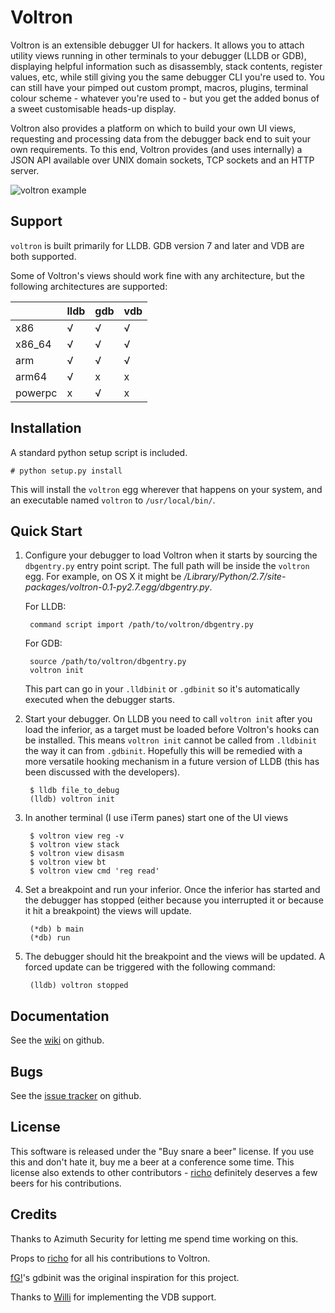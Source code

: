 Voltron
=======

Voltron is an extensible debugger UI for hackers. It allows you to attach utility views running in other terminals to your debugger (LLDB or GDB), displaying helpful information such as disassembly, stack contents, register values, etc, while still giving you the same debugger CLI you're used to. You can still have your pimped out custom prompt, macros, plugins, terminal colour scheme - whatever you're used to - but you get the added bonus of a sweet customisable heads-up display.

Voltron also provides a platform on which to build your own UI views, requesting and processing data from the debugger back end to suit your own requirements. To this end, Voltron provides (and uses internally) a JSON API available over UNIX domain sockets, TCP sockets and an HTTP server.

![voltron example](http://i.imgur.com/niDtVjN.png)

Support
-------

`voltron` is built primarily for LLDB. GDB version 7 and later and VDB are both supported.

Some of Voltron's views should work fine with any architecture, but the following architectures are supported:

|         | lldb | gdb | vdb |
|---------|------|-----|-----|
| x86     | √    | √   | √   |
| x86_64  | √    | √   | √   |
| arm     | √    | √   | √   |
| arm64   | √    | x   | x   |
| powerpc | x    | √   | x   |

Installation
------------

A standard python setup script is included.

    # python setup.py install

This will install the `voltron` egg wherever that happens on your system, and an executable named `voltron` to `/usr/local/bin/`.

Quick Start
-----------

1. Configure your debugger to load Voltron when it starts by sourcing the `dbgentry.py` entry point script. The full path will be inside the `voltron` egg. For example, on OS X it might be */Library/Python/2.7/site-packages/voltron-0.1-py2.7.egg/dbgentry.py*.

    For LLDB:

        command script import /path/to/voltron/dbgentry.py

    For GDB:

        source /path/to/voltron/dbgentry.py
        voltron init

    This part can go in your `.lldbinit` or `.gdbinit` so it's automatically executed when the debugger starts.

2. Start your debugger. On LLDB you need to call `voltron init` after you load the inferior, as a target must be loaded before Voltron's hooks can be installed. This means `voltron init` cannot be called from `.lldbinit` the way it can from `.gdbinit`. Hopefully this will be remedied with a more versatile hooking mechanism in a future version of LLDB (this has been discussed with the developers).

        $ lldb file_to_debug
        (lldb) voltron init

3. In another terminal (I use iTerm panes) start one of the UI views

        $ voltron view reg -v
        $ voltron view stack
        $ voltron view disasm
        $ voltron view bt
        $ voltron view cmd 'reg read'

4. Set a breakpoint and run your inferior. Once the inferior has started and the debugger has stopped (either because you interrupted it or because it hit a breakpoint) the views will update.

        (*db) b main
        (*db) run

5. The debugger should hit the breakpoint and the views will be updated. A forced update can be triggered with the following command:

        (lldb) voltron stopped

Documentation
-------------

See the [wiki](https://github.com/snare/voltron/wiki) on github.

Bugs
----

See the [issue tracker](https://github.com/snare/voltron/issues) on github.

License
-------

This software is released under the "Buy snare a beer" license. If you use this and don't hate it, buy me a beer at a conference some time. This license also extends to other contributors - [richo](http://github.com/richo) definitely deserves a few beers for his contributions.

Credits
-------

Thanks to Azimuth Security for letting me spend time working on this.

Props to [richo](http://github.com/richo) for all his contributions to Voltron.

[fG!](http://github.com/gdbinit)'s gdbinit was the original inspiration for this project.

Thanks to [Willi](http://github.com/williballenthin) for implementing the VDB support.
